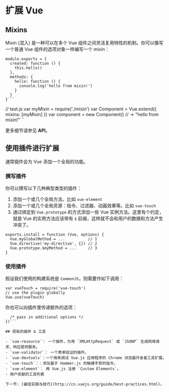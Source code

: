 # 扩展 Vue

## Mixins

Mixin (混入) 是一种可以在多个 Vue 组件之间灵活复用特性的机制。你可以像写一个普通 Vue 组件的选项对象一样编写一个 mixin：

```// mixin.js
module.exports = {
  created: function () {
    this.hello()
  },
  methods: {
    hello: function () {
      console.log('hello from mixin!')
    }
  }
}```

```
// test.js
var myMixin = require('./mixin')
var Component = Vue.extend({
  mixins: [myMixin]
})
var component = new Component() // -> "hello from mixin!"```

更多细节请参见 **API**。

## 使用插件进行扩展

通常插件会为 Vue 添加一个全局的功能。

### 撰写插件

你可以撰写以下几种典型类型的插件：

1. 添加一个或几个全局方法。比如 `vue-element`
2. 添加一个或几个全局资源：指令、过滤器、动画效果等。比如 `vue-touch`
3. 通过绑定到 `Vue.prototype` 的方式添加一些 Vue 实例方法。这里有个约定，就是 Vue 的实例方法应该带有 `$` 前缀，这样就不会和用户的数据和方法产生冲突了。

```
exports.install = function (Vue, options) {
  Vue.myGlobalMethod = ...          // 1
  Vue.directive('my-directive', {}) // 2
  Vue.prototype.$myMethod = ...     // 3
}
```

### 使用插件

假设我们使用的构建系统是 `CommonJS`，则需要作如下调用：

```
var vueTouch = require('vue-touch')
// use the plugin globally
Vue.use(vueTouch)
```

你也可以向插件里传递额外的选项：

```Vue.use(require('my-plugin'), {
  /* pass in additional options */
})```

## 现有的插件 & 工具

- `vue-resource`： 一个插件，为用 `XMLHttpRequest` 或 `JSONP` 生成网络请求、响应提供服务。
- `vue-validator`： 一个表单验证的插件。
- `vue-devtools`：一个用来调试 Vue.js 应用程序的 Chrome 浏览器开发者工具扩展。
- `vue-touch`：：添加基于 Hammer.js 的触摸手势的指令。
- `vue-element`： 用 Vue.js 注册 `Custom Elements`。
- 用户贡献的工具列表

下一节: [最佳实践与技巧](http://cn.vuejs.org/guide/best-practices.html)。
